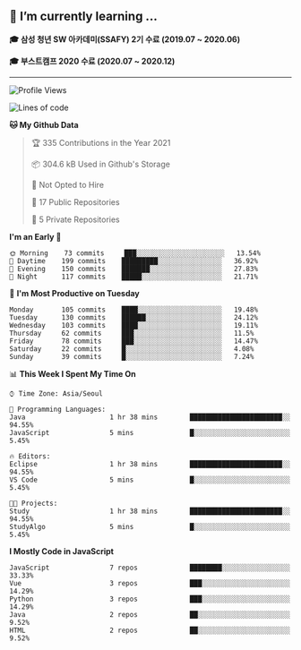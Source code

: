 ## 🌱 I’m currently learning ...

**🎓 삼성 청년 SW 아카데미(SSAFY) 2기 수료 (2019.07 ~ 2020.06)**

**🎓 부스트캠프 2020 수료 (2020.07 ~ 2020.12)**
 
-----

<!--START_SECTION:waka-->
![Profile Views](http://img.shields.io/badge/Profile%20Views-0-blue)

![Lines of code](https://img.shields.io/badge/From%20Hello%20World%20I%27ve%20Written-2.9%20million%20lines%20of%20code-blue)

**🐱 My Github Data** 

> 🏆 335 Contributions in the Year 2021
 > 
> 📦 304.6 kB Used in Github's Storage 
 > 
> 🚫 Not Opted to Hire
 > 
> 📜 17 Public Repositories 
 > 
> 🔑 5 Private Repositories  
 > 
**I'm an Early 🐤** 

```text
🌞 Morning    73 commits     ███░░░░░░░░░░░░░░░░░░░░░░   13.54% 
🌆 Daytime    199 commits    █████████░░░░░░░░░░░░░░░░   36.92% 
🌃 Evening    150 commits    ███████░░░░░░░░░░░░░░░░░░   27.83% 
🌙 Night      117 commits    █████░░░░░░░░░░░░░░░░░░░░   21.71%

```
📅 **I'm Most Productive on Tuesday** 

```text
Monday       105 commits    ████░░░░░░░░░░░░░░░░░░░░░   19.48% 
Tuesday      130 commits    ██████░░░░░░░░░░░░░░░░░░░   24.12% 
Wednesday    103 commits    ████░░░░░░░░░░░░░░░░░░░░░   19.11% 
Thursday     62 commits     ███░░░░░░░░░░░░░░░░░░░░░░   11.5% 
Friday       78 commits     ███░░░░░░░░░░░░░░░░░░░░░░   14.47% 
Saturday     22 commits     █░░░░░░░░░░░░░░░░░░░░░░░░   4.08% 
Sunday       39 commits     █░░░░░░░░░░░░░░░░░░░░░░░░   7.24%

```


📊 **This Week I Spent My Time On** 

```text
⌚︎ Time Zone: Asia/Seoul

💬 Programming Languages: 
Java                     1 hr 38 mins        ███████████████████████░░   94.55% 
JavaScript               5 mins              █░░░░░░░░░░░░░░░░░░░░░░░░   5.45%

🔥 Editors: 
Eclipse                  1 hr 38 mins        ███████████████████████░░   94.55% 
VS Code                  5 mins              █░░░░░░░░░░░░░░░░░░░░░░░░   5.45%

🐱‍💻 Projects: 
Study                    1 hr 38 mins        ███████████████████████░░   94.55% 
StudyAlgo                5 mins              █░░░░░░░░░░░░░░░░░░░░░░░░   5.45%

```

**I Mostly Code in JavaScript** 

```text
JavaScript               7 repos             ████████░░░░░░░░░░░░░░░░░   33.33% 
Vue                      3 repos             ███░░░░░░░░░░░░░░░░░░░░░░   14.29% 
Python                   3 repos             ███░░░░░░░░░░░░░░░░░░░░░░   14.29% 
Java                     2 repos             ██░░░░░░░░░░░░░░░░░░░░░░░   9.52% 
HTML                     2 repos             ██░░░░░░░░░░░░░░░░░░░░░░░   9.52%

```



<!--END_SECTION:waka-->
